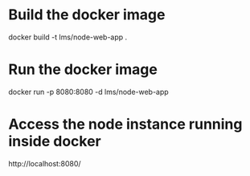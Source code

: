 # Build the docker image
docker build -t lms/node-web-app .

# Run the docker image
docker run -p 8080:8080 -d lms/node-web-app

# Access the node instance running inside docker
http://localhost:8080/